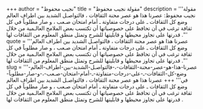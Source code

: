+++
author = "نجيب محفوظ"
title = "مقولة نجيب محفوظ"
description = '''مقولة نجيب محفوظ: عصرنا هذا هو عصر محنة الثقافات ، فالتواصـل الشديد بين اطراف العالم وضع كل الثقافات ـ على درجات متفاوتة ـ أمام امتحان صـعب ، و صار مطلوباً في كل ثقافة ترغب في أن تحافظ على خصوصياتها أن تكتسب بعض الملامح العالـمية من خلال قدرتها على تجاوز محيطها و قابليتها للشرح وتمثل منطق المعلوم من الثقافات لها .'''
quote = '''عصرنا هذا هو عصر محنة الثقافات ، فالتواصـل الشديد بين اطراف العالم وضع كل الثقافات ـ على درجات متفاوتة ـ أمام امتحان صـعب ، و صار مطلوباً في كل ثقافة ترغب في أن تحافظ على خصوصياتها أن تكتسب بعض الملامح العالـمية من خلال قدرتها على تجاوز محيطها و قابليتها للشرح وتمثل منطق المعلوم من الثقافات لها .'''
slug = '''عصرنا-هذا-هو-عصر-محنة-الثقافات-،-فالتواصـل-الشديد-بين-اطراف-العالم-وضع-كل-الثقافات-ـ-على-درجات-متفاوتة-ـ-أمام-امتحان-صـعب-،-و-صار-مطلوباً-في'''
+++
عصرنا هذا هو عصر محنة الثقافات ، فالتواصـل الشديد بين اطراف العالم وضع كل الثقافات ـ على درجات متفاوتة ـ أمام امتحان صـعب ، و صار مطلوباً في كل ثقافة ترغب في أن تحافظ على خصوصياتها أن تكتسب بعض الملامح العالـمية من خلال قدرتها على تجاوز محيطها و قابليتها للشرح وتمثل منطق المعلوم من الثقافات لها .
